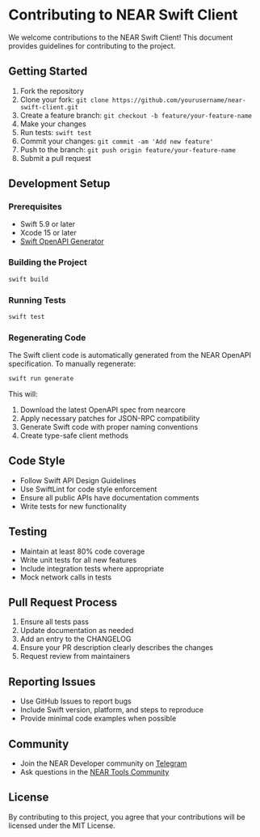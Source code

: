 # Contributing to NEAR Swift Client

We welcome contributions to the NEAR Swift Client! This document provides guidelines for contributing to the project.

## Getting Started

1. Fork the repository
2. Clone your fork: `git clone https://github.com/yourusername/near-swift-client.git`
3. Create a feature branch: `git checkout -b feature/your-feature-name`
4. Make your changes
5. Run tests: `swift test`
6. Commit your changes: `git commit -am 'Add new feature'`
7. Push to the branch: `git push origin feature/your-feature-name`
8. Submit a pull request

## Development Setup

### Prerequisites

- Swift 5.9 or later
- Xcode 15 or later
- [Swift OpenAPI Generator](https://github.com/apple/swift-openapi-generator)

### Building the Project

```bash
swift build
```

### Running Tests

```bash
swift test
```

### Regenerating Code

The Swift client code is automatically generated from the NEAR OpenAPI specification. To manually regenerate:

```bash
swift run generate
```

This will:
1. Download the latest OpenAPI spec from nearcore
2. Apply necessary patches for JSON-RPC compatibility
3. Generate Swift code with proper naming conventions
4. Create type-safe client methods

## Code Style

- Follow Swift API Design Guidelines
- Use SwiftLint for code style enforcement
- Ensure all public APIs have documentation comments
- Write tests for new functionality

## Testing

- Maintain at least 80% code coverage
- Write unit tests for all new features
- Include integration tests where appropriate
- Mock network calls in tests

## Pull Request Process

1. Ensure all tests pass
2. Update documentation as needed
3. Add an entry to the CHANGELOG
4. Ensure your PR description clearly describes the changes
5. Request review from maintainers

## Reporting Issues

- Use GitHub Issues to report bugs
- Include Swift version, platform, and steps to reproduce
- Provide minimal code examples when possible

## Community

- Join the NEAR Developer community on [Telegram](https://t.me/NEARDev)
- Ask questions in the [NEAR Tools Community](https://t.me/NEAR_Tools_Community_Group)

## License

By contributing to this project, you agree that your contributions will be licensed under the MIT License.